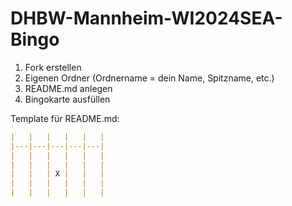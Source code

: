 # DHBW-Mannheim-WI2024SEA-Bingo

1. Fork erstellen
2. Eigenen Ordner (Ordnername = dein Name, Spitzname, etc.)
3. README.md anlegen
4. Bingokarte ausfüllen

Template für README.md:

``` markdown
|   |   |   |   |   |
|---|---|---|---|---|
|   |   |   |   |   |
|   |   |   |   |   |
|   |   | X |   |   |
|   |   |   |   |   |
|   |   |   |   |   |
```
